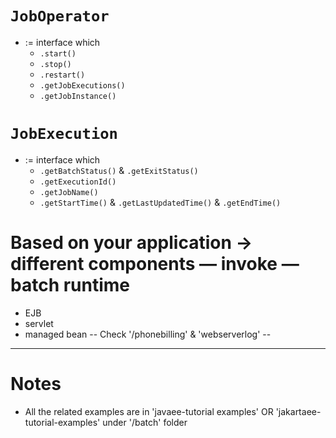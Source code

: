 # `JobOperator`
* := interface which
  * `.start()`
  * `.stop()`
  * `.restart()`
  * `.getJobExecutions()`
  * `.getJobInstance()`

# `JobExecution`
* := interface which
  * `.getBatchStatus()` & `.getExitStatus()`
  * `.getExecutionId()`
  * `.getJobName()`
  * `.getStartTime()` & `.getLastUpdatedTime()` & `.getEndTime()`

# Based on your application → different components — invoke — batch runtime
* EJB
* servlet
* managed bean     -- Check '/phonebilling' & 'webserverlog' --


---

# Notes
* All the related examples are in 'javaee-tutorial examples' OR 'jakartaee-tutorial-examples' under '/batch' folder